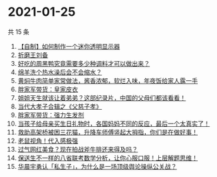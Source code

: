 # 2021-01-25

共 15 条

<!-- BEGIN ZHIHUVIDEO -->
<!-- 最后更新时间 Mon Jan 25 2021 00:36:24 GMT+0800 (CST) -->
1. [【自制】如何制作一个迷你透明显示器](https://www.zhihu.com/zvideo/1336472161574772736)
1. [折磨王刘备](https://www.zhihu.com/zvideo/1336619718334283776)
1. [好吃的周黑鸭究竟需要多少种调料才可以做出来？](https://www.zhihu.com/zvideo/1336739996271656960)
1. [绵羊洗个热水澡后会不会缩水？](https://www.zhihu.com/zvideo/1336736059782868992)
1. [黄焖牛肉简单家常做法，酱香浓郁，软烂入味，年夜饭给家人露一手](https://www.zhihu.com/zvideo/1336628630609915904)
1. [胖家军带货：皇家皮衣](https://www.zhihu.com/zvideo/1336640566860226560)
1. [姐姐天生就该让着弟弟？这部纪录片，中国的父母们都该看看！](https://www.zhihu.com/zvideo/1336257745747103745)
1. [当代大孝子合辑之《父慈子孝》](https://www.zhihu.com/zvideo/1336727884699455489)
1. [胖家军带货：强力生发剂](https://www.zhihu.com/zvideo/1336640952786853888)
1. [当孩子给母亲买生日礼物时，各国妈妈不同的反应，最后一个太真实了！](https://www.zhihu.com/zvideo/1335640070054203392)
1. [救助高架桥被困三花猫，升降车师傅竖起大拇指，你们是在做好事！](https://www.zhihu.com/zvideo/1336706597222506496)
1. [老鼠视角！代入感极强](https://www.zhihu.com/zvideo/1336333106484482048)
1. [过气网红美食？现在拍战斧牛排还来得及吗？](https://www.zhihu.com/zvideo/1336472793404862464)
1. [保送生不一样的八省联考数学分析，让你心服口服！上层解题思维！](https://www.zhihu.com/zvideo/1336765923706499072)
1. [华晨宇勇认「私生子」，为什么是一场顶级舆论操纵公关战？](https://www.zhihu.com/zvideo/1336661936369840128)
<!-- END ZHIHUVIDEO -->
